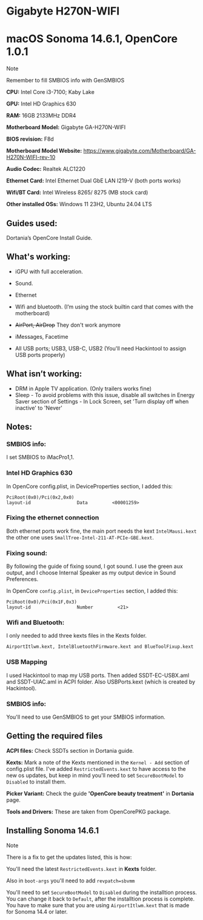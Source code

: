 # Gigabyte H270N-WIFI 
# macOS Sonoma 14.6.1, OpenCore 1.0.1

> [!NOTE]
> Remember to fill SMBIOS info with GenSMBIOS

**CPU:** Intel Core i3-7100; Kaby Lake

**GPU:** Intel HD Graphics 630

**RAM:** 16GB 2133MHz DDR4

**Motherboard Model:** Gigabyte GA-H270N-WIFI

**BIOS revision:** F8d

**Motherboard Model Website:** https://www.gigabyte.com/Motherboard/GA-H270N-WIFI-rev-10

**Audio Codec:** Realtek ALC1220

**Ethernet Card:** Intel Ethernet Dual GbE LAN I219-V (both ports works)

**Wifi/BT Card:** Intel Wireless 8265/ 8275 (MB stock card)

**Other installed OSs:** Windows 11 23H2, Ubuntu 24.04 LTS

## Guides used:

Dortania’s OpenCore Install Guide.

## What's working:

- iGPU with full acceleration.

- Sound.

- Ethernet

- Wifi and bluetooth. (I’m using the stock builtin card that comes with the motherboard)

- ~~AirPort, AirDrop~~ They don't work anymore

- iMessages, Facetime

- All USB ports; USB3, USB-C, USB2 (You'll need Hackintool to assign USB ports properly)

## What isn’t working:

- DRM in Apple TV application. (Only trailers works fine)
- Sleep
      - To avoid problems with this issue, disable all switches in Energy Saver section of Settings
      - In Lock Screen, set 'Turn display off when inactive' to 'Never'

## Notes:

### SMBIOS info:
I set SMBIOS to iMacPro1,1.

### Intel HD Graphics 630

In OpenCore config.plist, in DeviceProperties section, I added this:

    PciRoot(0x0)/Pci(0x2,0x0)
    layout-id                 Data         <00001259>

### Fixing the ethernet connection

Both ethernet ports work fine, the main port needs the kext `IntelMausi.kext` the other one uses `SmallTree-Intel-211-AT-PCIe-GBE.kext`.

### Fixing sound:

By following the guide of fixing sound, I got sound. I use the green aux output, and I choose Internal Speaker as my output device in Sound Preferences.

In OpenCore `config.plist`, in `DeviceProperties` section, I added this:
    
    PciRoot(0x0)/Pci(0x1F,0x3)
    layout-id                 Number         <21>

### Wifi and Bluetooth:

I only needed to add three kexts files in the Kexts folder.

    AirportItlwm.kext, IntelBluetoothFirmware.kext and BlueToolFixup.kext

### USB Mapping

I used Hackintool to map my USB ports. Then added SSDT-EC-USBX.aml and SSDT-UIAC.aml in ACPI folder. Also USBPorts.kext (which is created by Hackintool).



### SMBIOS info:

You'll need to use GenSMBIOS to get your SMBIOS information.


## Getting the required files

**ACPI files:** Check SSDTs section in Dortania guide.

**Kexts:** Mark a note of the Kexts mentioned in the `Kernel - Add` section of config.plist file.
       I've added `RestrictedEvents.kext` to have access to the new os updates, but keep in mind you'll need to set `SecureBootModel` to `Disabled` to install them.

**Picker Variant:** Check the guide **'OpenCore beauty treatment'** in **Dortania** page.

**Tools and Drivers:** These are taken from OpenCorePKG package.

## Installing Sonoma 14.6.1

> [!NOTE]
> There is a fix to get the updates listed, this is how:
> 
> You'll need the latest `RestrictedEvents.kext` in **Kexts** folder.
> 
> Also in `boot-args` you'll need to add `revpatch=sbvmm`

You'll need to set `SecureBootModel` to `Disabled` during the installtion process. You can change it back to `Default`, after the installtion process is complete.
You have to make sure that you are using `AirportItlwm.kext` that is made for Sonoma 14.4 or later.
